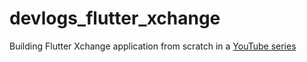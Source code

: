 # devlogs_flutter_xchange

Building Flutter Xchange application from scratch in a [YouTube series](https://www.youtube.com/watch?v=eTzeiJtA8bI&list=PLpzJDRHGRbD_p4Ak-MwqIfNW-qreTpVOq)